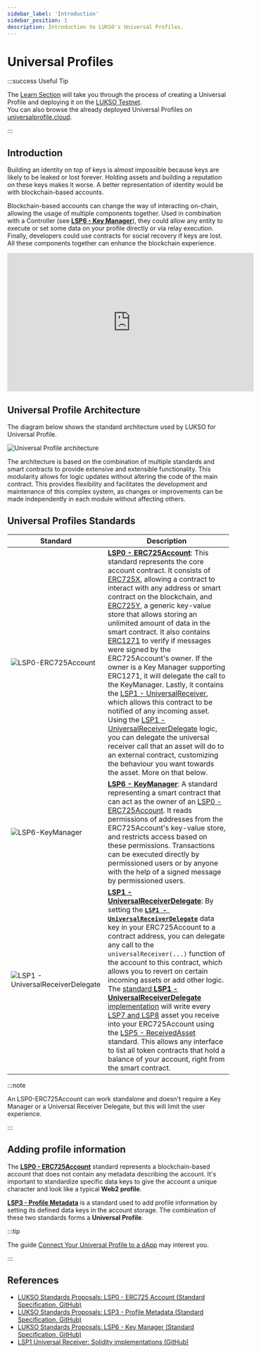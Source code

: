 ```yaml
---
sidebar_label: 'Introduction'
sidebar_position: 1
description: Introduction to LUKSO's Universal Profiles.
---
```


# Universal Profiles

:::success Useful Tip

The [Learn Section](../../learn/introduction.md) will take you through the process of creating a Universal Profile and deploying it on the [LUKSO Testnet](../../networks/testnet/parameters.md).  
You can also browse the already deployed Universal Profiles on [universalprofile.cloud](https://universalprofile.cloud/).

:::

## Introduction

Building an identity on top of keys is almost impossible because keys are likely to be leaked or lost forever. Holding assets and building a reputation on these keys makes it worse. A better representation of identity would be with blockchain-based accounts.

Blockchain-based accounts can change the way of interacting on-chain, allowing the usage of multiple components together. Used in combination with a Controller (see **[LSP6 - Key Manager](./lsp6-key-manager.md)**), they could allow any entity to execute or set some data on your profile directly or via relay execution. Finally, developers could use contracts for social recovery if keys are lost. All these components together can enhance the blockchain experience.

<div class="video-container">
<iframe width="560" height="315" src="https://www.youtube.com/embed/rzYT1_p2Mqk?si=2HSFAcfHU8qnkelV" title="YouTube video player" frameborder="0" allow="accelerometer; autoplay; clipboard-write; encrypted-media; gyroscope; picture-in-picture; web-share" referrerpolicy="strict-origin-when-cross-origin" allowfullscreen></iframe>
</div>

## Universal Profile Architecture

The diagram below shows the standard architecture used by LUKSO for Universal Profile.

![Universal Profile architecture](/img/standards/universal-profile-architecture.jpeg)

The architecture is based on the combination of multiple standards and smart contracts to provide extensive and extensible functionality. This modularity allows for logic updates without altering the code of the main contract. This provides flexibility and facilitates the development and maintenance of this complex system, as changes or improvements can be made independently in each module without affecting others.

## Universal Profiles Standards

| Standard                                                                                                        | Description                                                                                                                                                                                                                                                                                                                                                                                                                                                                                                                                                                                                                                                                                                                                                                                                                                                                                                                                                                                                                                                                                                                                                                       |
| --------------------------------------------------------------------------------------------------------------- | --------------------------------------------------------------------------------------------------------------------------------------------------------------------------------------------------------------------------------------------------------------------------------------------------------------------------------------------------------------------------------------------------------------------------------------------------------------------------------------------------------------------------------------------------------------------------------------------------------------------------------------------------------------------------------------------------------------------------------------------------------------------------------------------------------------------------------------------------------------------------------------------------------------------------------------------------------------------------------------------------------------------------------------------------------------------------------------------------------------------------------------------------------------------------------- |
| ![LSP0-ERC725Account](/img/standards/lsp0/lsp0-erc725account-contract.jpeg)                                     | **[LSP0 - ERC725Account](./lsp0-erc725account.md)**: This standard represents the core account contract. It consists of [ERC725X](https://github.com/ethereum/EIPs/blob/master/EIPS/eip-725.md#erc725x), allowing a contract to interact with any address or smart contract on the blockchain, and [ERC725Y](https://github.com/ethereum/EIPs/blob/master/EIPS/eip-725.md#erc725y), a generic key-value store that allows storing an unlimited amount of data in the smart contract. It also contains [ERC1271](https://eips.ethereum.org/EIPS/eip-1271) to verify if messages were signed by the ERC725Account's owner. If the owner is a Key Manager supporting ERC1271, it will delegate the call to the KeyManager. Lastly, it contains the [LSP1 - UniversalReceiver](../generic-standards/lsp1-universal-receiver.md), which allows this contract to be notified of any incoming asset. Using the [LSP1 - UniversalReceiverDelegate](../generic-standards/lsp1-universal-receiver-delegate.md) logic, you can delegate the universal receiver call that an asset will do to an external contract, customizing the behaviour you want towards the asset. More on that below. |
| ![LSP6-KeyManager](/img/standards/lsp6/lsp6-key-manager-contract.jpeg)                                          | **[LSP6 - KeyManager](./lsp6-key-manager.md)**: A standard representing a smart contract that can act as the owner of an [LSP0 - ERC725Account](./lsp0-erc725account.md). It reads permissions of addresses from the ERC725Account's key-value store, and restricts access based on these permissions. Transactions can be executed directly by permissioned users or by anyone with the help of a signed message by permissioned users.                                                                                                                                                                                                                                                                                                                                                                                                                                                                                                                                                                                                                                                                                                                                          |
| ![LSP1 - UniversalReceiverDelegate](/img/standards/lsp1delegate/lsp1-universal-receiver-delegate-contract.jpeg) | **[LSP1 - UniversalReceiverDelegate](../generic-standards/lsp1-universal-receiver-delegate.md)**: By setting the **[`LSP1 - UniversalReceiverDelegate`](../generic-standards/lsp1-universal-receiver#extension)** data key in your ERC725Account to a contract address, you can delegate any call to the `universalReceiver(...)` function of the account to this contract, which allows you to revert on certain incoming assets or add other logic. The [standard **LSP1 - UniversalReceiverDelegate** implementation](../../contracts/contracts/LSP1UniversalReceiver/LSP1UniversalReceiverDelegateUP/LSP1UniversalReceiverDelegateUP.md) will write every [LSP7 and LSP8](../tokens/introduction.md) asset you receive into your ERC725Account using the [LSP5 - ReceivedAsset](./lsp5-received-assets.md) standard. This allows any interface to list all token contracts that hold a balance of your account, right from the smart contract.                                                                                                                                                                                                                                |

:::note

An LSP0-ERC725Account can work standalone and doesn't require a Key Manager or a Universal Receiver Delegate, but this will limit the user experience.

:::

## Adding profile information

The **[LSP0 - ERC725Account](./lsp0-erc725account.md)** standard represents a blockchain-based account that does not contain any metadata describing the account. It's important to standardize specific data keys to give the account a unique character and look like a typical **Web2 profile**.

**[LSP3 - Profile Metadata](./lsp3-profile-metadata.md)** is a standard used to add profile information by setting its defined data keys in the account storage. The combination of these two standards forms a **Universal Profile**.

:::tip

The guide [Connect Your Universal Profile to a dApp](../../learn/universal-profile/connect-profile.md) may interest you.

:::

## References

- [LUKSO Standards Proposals: LSP0 - ERC725 Account (Standard Specification, GitHub)](https://github.com/lukso-network/LIPs/blob/main/LSPs/LSP-0-ERC725Account.md)
- [LUKSO Standards Proposals: LSP3 - Profile Metadata (Standard Specification, GitHub)](https://github.com/lukso-network/LIPs/blob/main/LSPs/LSP-3-Profile-Metadata.md)
- [LUKSO Standards Proposals: LSP6 - Key Manager (Standard Specification, GitHub)](https://github.com/lukso-network/LIPs/blob/main/LSPs/LSP-6-KeyManager.md)
- [LSP1 Universal Receiver: Solidity implementations (GitHub)](https://github.com/lukso-network/lsp-universalprofile-smart-contracts/tree/develop/contracts/LSP1UniversalReceiver)
